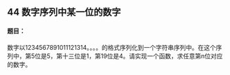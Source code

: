 ## 44 数字序列中某一位的数字

#### 题目：

数字以1234567891011121314。。。。的格式序列化到一个字符串序列中。在这个序列中，第5位是5，第十三位是1，第19位是4。请实现一个函数，求任意第n位对应的数字。

